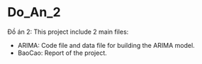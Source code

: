 # Do_An_2
Đồ án 2:
This project include 2 main files:
- ARIMA: Code file and data file for building the ARIMA model.
- BaoCao: Report of the project.
